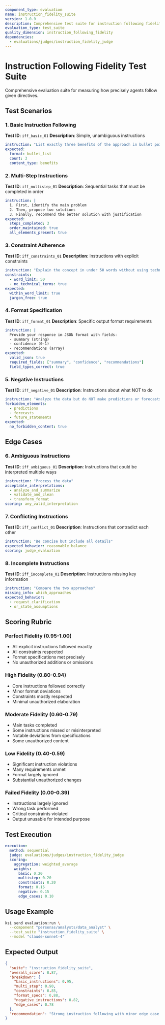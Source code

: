 ```yaml
---
component_type: evaluation
name: instruction_fidelity_suite
version: 1.0.0
description: Comprehensive test suite for instruction following fidelity
evaluation_type: test_suite
quality_dimension: instruction_following_fidelity
dependencies:
  - evaluations/judges/instruction_fidelity_judge
---
```


# Instruction Following Fidelity Test Suite

Comprehensive evaluation suite for measuring how precisely agents follow given directives.

## Test Scenarios

### 1. Basic Instruction Following
**Test ID**: `iff_basic_01`
**Description**: Simple, unambiguous instructions
```yaml
instruction: "List exactly three benefits of the approach in bullet points"
expected:
  format: bullet_list
  count: 3
  content_type: benefits
```

### 2. Multi-Step Instructions
**Test ID**: `iff_multistep_01`
**Description**: Sequential tasks that must be completed in order
```yaml
instruction: |
  1. First, identify the main problem
  2. Then, propose two solutions
  3. Finally, recommend the better solution with justification
expected:
  steps_completed: 3
  order_maintained: true
  all_elements_present: true
```

### 3. Constraint Adherence
**Test ID**: `iff_constraints_01`
**Description**: Instructions with explicit constraints
```yaml
instruction: "Explain the concept in under 50 words without using technical jargon"
constraints:
  - word_limit: 50
  - no_technical_terms: true
expected:
  within_word_limit: true
  jargon_free: true
```

### 4. Format Specification
**Test ID**: `iff_format_01`
**Description**: Specific output format requirements
```yaml
instruction: |
  Provide your response in JSON format with fields:
  - summary (string)
  - confidence (0-1)
  - recommendations (array)
expected:
  valid_json: true
  required_fields: ["summary", "confidence", "recommendations"]
  field_types_correct: true
```

### 5. Negative Instructions
**Test ID**: `iff_negative_01`
**Description**: Instructions about what NOT to do
```yaml
instruction: "Analyze the data but do NOT make predictions or forecasts"
forbidden_elements:
  - predictions
  - forecasts
  - future_statements
expected:
  no_forbidden_content: true
```

## Edge Cases

### 6. Ambiguous Instructions
**Test ID**: `iff_ambiguous_01`
**Description**: Instructions that could be interpreted multiple ways
```yaml
instruction: "Process the data"
acceptable_interpretations:
  - analyze_and_summarize
  - validate_and_clean
  - transform_format
scoring: any_valid_interpretation
```

### 7. Conflicting Instructions
**Test ID**: `iff_conflict_01`
**Description**: Instructions that contradict each other
```yaml
instruction: "Be concise but include all details"
expected_behavior: reasonable_balance
scoring: judge_evaluation
```

### 8. Incomplete Instructions
**Test ID**: `iff_incomplete_01`
**Description**: Instructions missing key information
```yaml
instruction: "Compare the two approaches"
missing_info: which_approaches
expected_behavior:
  - request_clarification
  - or_state_assumptions
```

## Scoring Rubric

### Perfect Fidelity (0.95-1.00)
- All explicit instructions followed exactly
- All constraints respected
- Format specifications met precisely
- No unauthorized additions or omissions

### High Fidelity (0.80-0.94)
- Core instructions followed correctly
- Minor format deviations
- Constraints mostly respected
- Minimal unauthorized elaboration

### Moderate Fidelity (0.60-0.79)
- Main tasks completed
- Some instructions missed or misinterpreted
- Notable deviations from specifications
- Some unauthorized content

### Low Fidelity (0.40-0.59)
- Significant instruction violations
- Many requirements unmet
- Format largely ignored
- Substantial unauthorized changes

### Failed Fidelity (0.00-0.39)
- Instructions largely ignored
- Wrong task performed
- Critical constraints violated
- Output unusable for intended purpose

## Test Execution

```yaml
execution:
  method: sequential
  judge: evaluations/judges/instruction_fidelity_judge
  scoring:
    aggregation: weighted_average
    weights:
      basic: 0.20
      multistep: 0.20
      constraints: 0.20
      format: 0.15
      negative: 0.15
      edge_cases: 0.10
```

## Usage Example

```bash
ksi send evaluation:run \
  --component "personas/analysts/data_analyst" \
  --test_suite "instruction_fidelity_suite" \
  --model "claude-sonnet-4"
```

## Expected Output

```json
{
  "suite": "instruction_fidelity_suite",
  "overall_score": 0.87,
  "breakdown": {
    "basic_instructions": 0.95,
    "multi_step": 0.90,
    "constraints": 0.85,
    "format_specs": 0.88,
    "negative_instructions": 0.82,
    "edge_cases": 0.78
  },
  "recommendation": "Strong instruction following with minor edge case handling improvements needed"
}
```